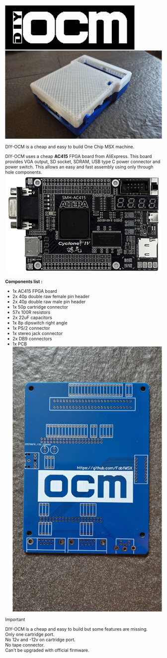 
![1](https://github.com/FabfMSX/DIY-OCM/blob/main/Images/logo.png?raw=true)
![1](https://github.com/FabfMSX/DIY-OCM/blob/main/Images/20250707_181406.jpg?raw=true)

DIY-OCM is a cheap and easy to build One Chip MSX machine.

DIY-OCM uses a cheap **AC415** FPGA board from AliExpress.
This board provides VGA output, SD socket, SDRAM, USB type C power connector and power switch.
This allows an easy and fast assembly using only through hole components.
![1](https://github.com/FabfMSX/DIY-OCM/blob/main/Images/1.jpg?raw=true)

**Components list :** 
- 1x AC415 FPGA board
- 2x 40p double raw female pin header
- 2x 40p double raw male pin header
- 1x 50p cartridge connector
- 57x 100R resistors
- 2x 22uF capacitors
- 1x 8p dipswitch right angle
- 1x PS/2 connector
- 1x stereo jack connector
- 2x DB9 connectors
- 1x PCB
![1](https://github.com/FabfMSX/DIY-OCM/blob/main/Images/20250707_180354.jpg?raw=true)
> [!IMPORTANT]
> DIY-OCM is a cheap and easy to build but some features are missing.  
> Only one cartridge port.  
> No 12v and -12v on cartridge port.  
> No tape connector.  
> Can't be upgraded with official firmware.  
